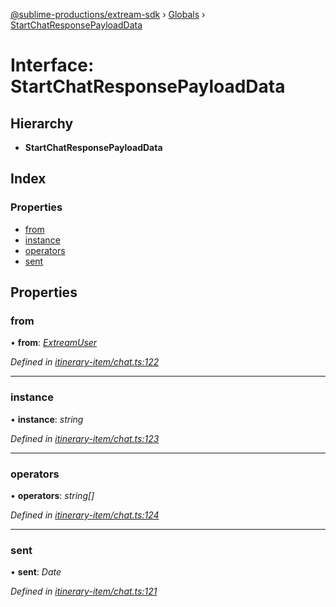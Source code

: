 [@sublime-productions/extream-sdk](../README.md) › [Globals](../globals.md) › [StartChatResponsePayloadData](startchatresponsepayloaddata.md)

# Interface: StartChatResponsePayloadData

## Hierarchy

* **StartChatResponsePayloadData**

## Index

### Properties

* [from](startchatresponsepayloaddata.md#from)
* [instance](startchatresponsepayloaddata.md#instance)
* [operators](startchatresponsepayloaddata.md#operators)
* [sent](startchatresponsepayloaddata.md#sent)

## Properties

###  from

• **from**: *[ExtreamUser](extreamuser.md)*

*Defined in [itinerary-item/chat.ts:122](https://github.com/Extream-SaaS/ex-sdk/blob/849839b/src/itinerary-item/chat.ts#L122)*

___

###  instance

• **instance**: *string*

*Defined in [itinerary-item/chat.ts:123](https://github.com/Extream-SaaS/ex-sdk/blob/849839b/src/itinerary-item/chat.ts#L123)*

___

###  operators

• **operators**: *string[]*

*Defined in [itinerary-item/chat.ts:124](https://github.com/Extream-SaaS/ex-sdk/blob/849839b/src/itinerary-item/chat.ts#L124)*

___

###  sent

• **sent**: *Date*

*Defined in [itinerary-item/chat.ts:121](https://github.com/Extream-SaaS/ex-sdk/blob/849839b/src/itinerary-item/chat.ts#L121)*
